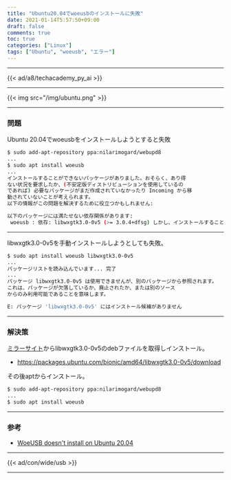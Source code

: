 ```yaml
---
title: "Ubuntu20.04でwoeusbのインストールに失敗"
date: 2021-01-14T5:57:50+09:00
draft: false
comments: true
toc: true
categories: ["Linux"]
tags: ["Ubuntu", "woeusb", "エラー"]
---
```


<!--more-->

---

{{< ad/a8/techacademy_py_ai >}}

---

{{< img src="/img/ubuntu.png" >}}

---

### 問題

Ubuntu 20.04でwoeusbをインストールしようとすると失敗

```sh
$ sudo add-apt-repository ppa:nilarimogard/webupd8
...
$ sudo apt install woeusb
...
インストールすることができないパッケージがありました。おそらく、あり得
ない状況を要求したか、(不安定版ディストリビューションを使用しているの
であれば) 必要なパッケージがまだ作成されていなかったり Incoming から移
動されていないことが考えられます。
以下の情報がこの問題を解決するために役立つかもしれません:

以下のパッケージには満たせない依存関係があります:
 woeusb : 依存: libwxgtk3.0-0v5 (>= 3.0.4+dfsg) しかし、インストールすることができません
```

---

libwxgtk3.0-0v5を手動インストールしようとしても失敗。

```sh
$ sudo apt install woeusb libwxgtk3.0-0v5
...
パッケージリストを読み込んでいます... 完了
...
パッケージ libwxgtk3.0-0v5 は使用できませんが、別のパッケージから参照されます。
これは、パッケージが欠落しているか、廃止されたか、または別のソース
からのみ利用可能であることを意味します。

E: パッケージ 'libwxgtk3.0-0v5' にはインストール候補がありません
```

---

### 解決策

[ミラーサイト](https://packages.ubuntu.com/bionic/amd64/libwxgtk3.0-0v5/download)からlibwxgtk3.0-0v5のdebファイルを取得しインストール。

- https://packages.ubuntu.com/bionic/amd64/libwxgtk3.0-0v5/download

その後aptからインストール。

```sh
$ sudo add-apt-repository ppa:nilarimogard/webupd8
...
$ sudo apt install woeusb
```

---

### 参考

- [WoeUSB doesn't install on Ubuntu 20.04](https://github.com/slacka/WoeUSB/issues/311)

---

{{< ad/con/wide/usb >}}

---
